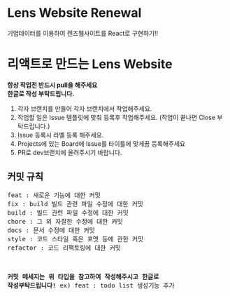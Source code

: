 # Lens Website Renewal
기업데이터를 이용하여 렌즈웹사이트를 React로 구현하기!!


# 리액트로 만드는 Lens Website 

<strong>항상 작업전 반드시 pull을 해주세요<br></strong>
<strong>한글로 작성 부탁드립니다.</strong>

1. 각자 브랜치를 만들어 각자 브랜치에서 작업해주세요.
2. 작업할 일은 Issue 템플릿에 맞춰 등록후 작업해주세요. (작업이 끝나면 Close 부탁드립니다.)
3. Issue 등록시 라벨 등록 해주세요.
4. Projects에 있는 Board에 Issue를 타이틀에 맞게끔 등록해주세요
5. PR로  dev브랜치에 올려주시기 바랍니다.



<h2>커밋 규칙</h2>
<pre>
feat : 새로운 기능에 대한 커밋
fix : build 빌드 관련 파일 수정에 대한 커밋
build : 빌드 관련 파일 수정에 대한 커밋
chore : 그 외 자잘한 수정에 대한 커밋
docs : 문서 수정에 대한 커밋
style : 코드 스타일 혹은 포맷 등에 관한 커밋
refactor : 코드 리팩토링에 대한 커밋<br>

<strong>커밋 메세지는 위 타입을 참고하여 작성해주시고 한글로 작성부탁드립니다!</strong>
ex) feat : todo list 생성기능 추가
</pre>
